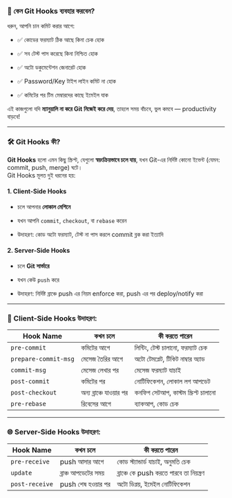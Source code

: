 ### 🎩 কেন Git Hooks ব্যবহার করবেন?

ধরুন, আপনি চান কমিট করার আগে:

- ✅ কোডের ফরম্যাট ঠিক আছে কিনা চেক হোক
    
- ✅ সব টেস্ট পাস করেছে কিনা নিশ্চিত হোক
    
- ✅ অটো ডকুমেন্টেশন জেনারেট হোক
    
- ✅ Password/Key টাইপ লাইন কমিট না হোক
    
- ✅ কমিটের পর টিম মেম্বারদের কাছে ইমেইল যাক
    

এই কাজগুলো যদি **ম্যানুয়ালি না করে Git নিজেই করে দেয়**, তাহলে সময় বাঁচবে, ভুল কমবে — productivity বাড়বে!

---

### 🛠️ Git Hooks কী?

**Git Hooks** হলো এমন কিছু স্ক্রিপ্ট, যেগুলো **স্বয়ংক্রিয়ভাবে চলে যায়**, যখন Git-এর নির্দিষ্ট কোনো ইভেন্ট (যেমন: commit, push, merge) ঘটে।  
Git Hooks মূলত দুই ধরনের হয়:

#### 1. **Client-Side Hooks**

- চলে আপনার **লোকাল মেশিনে**
    
- যখন আপনি `commit`, `checkout`, বা `rebase` করেন
    
- উদাহরণ: কোড অটো ফরম্যাট, টেস্ট না পাস করলে commit ব্লক করা ইত্যাদি
    

#### 2. **Server-Side Hooks**

- চলে **Git সার্ভারে**
    
- যখন কেউ `push` করে
    
- উদাহরণ: নির্দিষ্ট ব্রাঞ্চে push এর নিয়ম enforce করা, push এর পর deploy/notify করা
    

---

### 🔧 Client-Side Hooks উদাহরণ:

|Hook Name|কখন চলে|কী করতে পারেন|
|---|---|---|
|`pre-commit`|কমিটের আগে|লিন্টিং, টেস্ট চালানো, ফরম্যাট চেক|
|`prepare-commit-msg`|মেসেজ তৈরির আগে|অটো টেমপ্লেট, টিকিট নাম্বার অ্যাড|
|`commit-msg`|মেসেজ লেখার পর|মেসেজ ফরম্যাট যাচাই|
|`post-commit`|কমিটের পর|নোটিফিকেশন, লোকাল লগ আপডেট|
|`post-checkout`|অন্য ব্রাঞ্চে যাওয়ার পর|কনফিগ সেটআপ, কাস্টম স্ক্রিপ্ট চালানো|
|`pre-rebase`|রিবেসের আগে|ব্যাকআপ, কোড চেক|

---

### 🌐 Server-Side Hooks উদাহরণ:

|Hook Name|কখন চলে|কী করতে পারেন|
|---|---|---|
|`pre-receive`|push আসার আগে|কোড স্ট্যান্ডার্ড যাচাই, অনুমতি চেক|
|`update`|ব্রাঞ্চ আপডেটের সময়|ব্রাঞ্চে কে push করতে পারবে তা নিয়ন্ত্রণ|
|`post-receive`|push শেষ হওয়ার পর|অটো ডিপ্লয়, ইমেইল নোটিফিকেশন|



